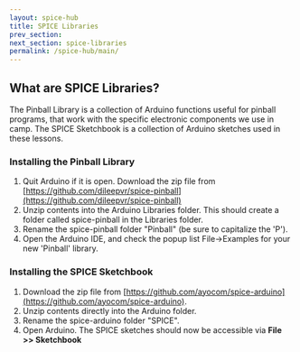 ```yaml
---
layout: spice-hub
title: SPICE Libraries
prev_section: 
next_section: spice-libraries
permalink: /spice-hub/main/
---
```


## What are SPICE Libraries?

The Pinball Library is a collection of Arduino functions useful for pinball programs, that work with the specific electronic components we use in camp. The SPICE Sketchbook is a collection of Arduino sketches used in these lessons. 

### Installing the Pinball Library

1. Quit Arduino if it is open. Download the zip file from [https://github.com/dileepvr/spice-pinball](https://github.com/dileepvr/spice-pinball)
2. Unzip contents into the Arduino Libraries folder. This should create a folder called spice-pinball in the Libraries folder.
3. Rename the spice-pinball folder "Pinball" (be sure to capitalize the 'P').
4. Open the Arduino IDE, and check the popup list File->Examples for your new 'Pinball' library.

### Installing the SPICE Sketchbook

1. Download the zip file from [https://github.com/ayocom/spice-arduino](https://github.com/ayocom/spice-arduino). 
2. Unzip contents directly into the Arduino folder.
3. Rename the spice-arduino folder "SPICE".
3. Open Arduino. The SPICE sketches should now be accessible via **File >> Sketchbook**